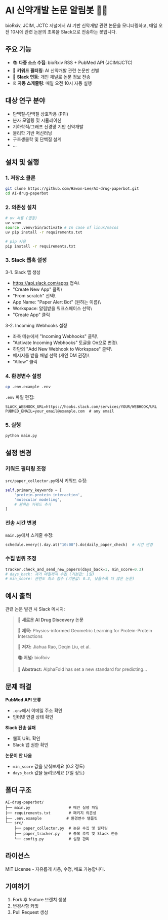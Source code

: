 # AI 신약개발 논문 알림봇 🧬🤖

bioRxiv, JCIM, JCTC 저널에서 AI 기반 신약개발 관련 논문을 모니터링하고, 매일 오전 10시에 관련 논문의 초록을 Slack으로 전송하는 봇입니다.

## 주요 기능

- 📚 **다중 소스 수집**: bioRxiv RSS + PubMed API (JCIM/JCTC)
- 🎯 **키워드 필터링**: AI 신약개발 관련 논문만 선별
- 📱 **Slack 연동**: 개인 채널로 논문 정보 전송
- ⏰ **자동 스케줄링**: 매일 오전 10시 자동 실행

## 대상 연구 분야

- 단백질-단백질 상호작용 (PPI)
- 분자 모델링 및 시뮬레이션
- 기하학적/그래프 신경망 기반 신약개발
- 물리학 기반 머신러닝
- 구조생물학 및 단백질 설계
- ...

## 설치 및 실행

### 1. 저장소 클론
```bash
git clone https://github.com/Hawon-Lee/AI-drug-paperbot.git
cd AI-drug-paperbot
```

### 2. 의존성 설치
```bash
# uv 사용 (권장)
uv venv
source .venv/bin/activate # In case of linux/macos
uv pip install -r requirements.txt

# pip 사용
pip install -r requirements.txt
```

### 3. Slack 웹훅 설정
3-1. Slack 앱 생성
- https://api.slack.com/apps 접속\
- "Create New App" 클릭\
- "From scratch" 선택\
- App Name: "Paper Alert Bot" (원하는 이름)\
- Workspace: 알림받을 워크스페이스 선택\
- "Create App" 클릭

3-2. Incoming Webhooks 설정

- 좌측 메뉴에서 "Incoming Webhooks" 클릭\
- "Activate Incoming Webhooks" 토글을 On으로 변경\
- 하단의 "Add New Webhook to Workspace" 클릭\
- 메시지를 받을 채널 선택 (개인 DM 권장)\
- "Allow" 클릭

### 4. 환경변수 설정
```bash
cp .env.example .env
```

`.env` 파일 편집:
```
SLACK_WEBHOOK_URL=https://hooks.slack.com/services/YOUR/WEBHOOK/URL
PUBMED_EMAIL=your_email@example.com  # any email
```


### 5. 실행
```bash
python main.py
```


## 설정 변경

### 키워드 필터링 조정
`src/paper_collector.py`에서 키워드 수정:
```python
self.primary_keywords = [
    'protein-protein interaction',
    'molecular modeling',
    # 원하는 키워드 추가
]
```

### 전송 시간 변경
`main.py`에서 스케줄 수정:
```python
schedule.every().day.at("10:00").do(daily_paper_check)  # 시간 변경
```

### 수집 범위 조정
```python
tracker.check_and_send_new_papers(days_back=1, min_score=0.3)
# days_back: 과거 며칠까지 수집 (기본값: 1일)
# min_score: 관련도 최소 점수 (기본값: 0.3, 낮을수록 더 많은 논문)
```

## 예시 출력

관련 논문 발견 시 Slack 메시지:

> **🧬 새로운 AI Drug Discovery 논문**
> 
> **📄 제목:** Physics-informed Geometric Learning for Protein-Protein Interactions
> 
> **👥 저자:** Jiahua Rao, Deqin Liu, et al.
> 
> **📚 저널:** bioRxiv
> 
> **📝 Abstract:** AlphaFold has set a new standard for predicting...

## 문제 해결

**PubMed API 오류**
- `.env`에서 이메일 주소 확인
- 인터넷 연결 상태 확인

**Slack 전송 실패**
- 웹훅 URL 확인
- Slack 앱 권한 확인

**논문이 안 나옴**
- `min_score` 값을 낮춰보세요 (0.2 정도)
- `days_back` 값을 늘려보세요 (7일 정도)

## 폴더 구조

```
AI-drug-paperbot/
├── main.py                 # 메인 실행 파일
├── requirements.txt        # 패키지 의존성
├── .env.example           # 환경변수 템플릿
└── src/
    ├── paper_collector.py  # 논문 수집 및 필터링
    ├── paper_tracker.py    # 중복 추적 및 Slack 전송
    └── config.py           # 설정 관리
```

## 라이선스

MIT License - 자유롭게 사용, 수정, 배포 가능합니다.

## 기여하기

1. Fork 후 feature 브랜치 생성
2. 변경사항 커밋
3. Pull Request 생성